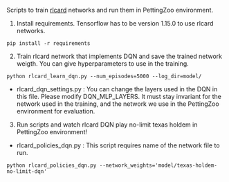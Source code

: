 Scripts to train [rlcard](https://github.com/datamllab/rlcard) networks and run them in PettingZoo environment.

1. Install requirements. Tensorflow has to be version 1.15.0 to use rlcard networks.
```
pip install -r requirements
```
2. Train rlcard network that implements DQN and save the trained network weigth. You can give hyperparameters to use in the training. 
```
python rlcard_learn_dqn.py --num_episodes=5000 --log_dir=model/
```
* rlcard_dqn_settings.py : You can change the layers used in the DQN in this file. Please modify DQN_MLP_LAYERS. It must stay invariant for the network used in the training, and the network we use in the PettingZoo environment for evaluation.

3. Run scripts and watch rlcard DQN play no-limit texas holdem in PettingZoo environment!
* rlcard_policies_dqn.py : This script requires name of the network file to run.
```
python rlcard_policies_dqn.py --network_weights='model/texas-holdem-no-limit-dqn'
```